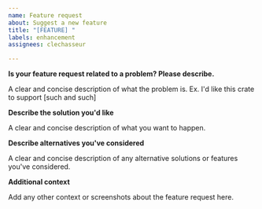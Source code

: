 ```yaml
---
name: Feature request
about: Suggest a new feature
title: "[FEATURE] "
labels: enhancement
assignees: clechasseur

---
```


**Is your feature request related to a problem? Please describe.**

A clear and concise description of what the problem is. Ex. I'd like this crate to support [such and such]

**Describe the solution you'd like**

A clear and concise description of what you want to happen.

**Describe alternatives you've considered**

A clear and concise description of any alternative solutions or features you've considered.

**Additional context**

Add any other context or screenshots about the feature request here.
